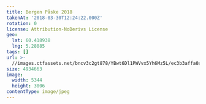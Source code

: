 ```yaml
---
title: Bergen Påske 2018
takenAt: '2018-03-30T12:24:22.000Z'
rotation: 0
license: Attribution-NoDerivs License
geo:
  lat: 60.418938
  lng: 5.28085
tags: []
url: >-
  //images.ctfassets.net/bncv3c2gt878/YBwt6Dl1PWVvx5Yh6Mz5L/ec3b3affa0a3ebaf7ea5ef055c8b7332/bergen-pske-2018_40465923164_o
size: 4934663
image:
  width: 5344
  height: 3006
contentType: image/jpeg
---
```


